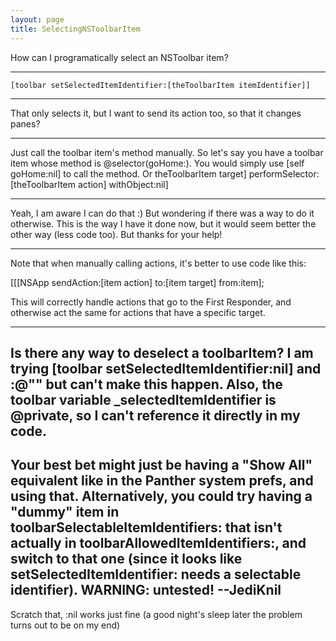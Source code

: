 ```yaml
---
layout: page
title: SelectingNSToolbarItem
---
```


How can I programatically select an NSToolbar item?

----

    [toolbar setSelectedItemIdentifier:[theToolbarItem itemIdentifier]]

----

That only selects it, but I want to send its action too, so that it changes panes?

----

Just call the toolbar item's method manually. So let's say you have a toolbar item whose method is @selector(goHome:). You would simply use     [self goHome:nil] to call the method. Or     theToolbarItem target] performSelector:[theToolbarItem action] withObject:nil]

----

Yeah, I am aware I can do that :) But wondering if there was a way to do it otherwise. This is the way I have it done now, but it would seem better the other way (less code too). But thanks for your help!

----

Note that when manually calling actions, it's better to use code like this:
    
[[[NSApp sendAction:[item action] to:[item target] from:item];

This will correctly handle actions that go to the First Responder, and otherwise act the same for actions that have a specific target.

----
Is there any way to deselect a toolbarItem?  I am trying [toolbar setSelectedItemIdentifier:nil] and :@"" but can't make this happen.  Also, the toolbar variable _selectedItemIdentifier is @private, so I can't reference it directly in my code.
----
Your best bet might just be having a "Show All" equivalent like in the Panther system prefs, and using that. Alternatively, you could try having a "dummy" item in     toolbarSelectableItemIdentifiers: that isn't actually in     toolbarAllowedItemIdentifiers:, and switch to that one (since it looks like     setSelectedItemIdentifier: needs a selectable identifier). WARNING: untested! --JediKnil
----
Scratch that, :nil works just fine (a good night's sleep later the problem turns out to be on my end)


